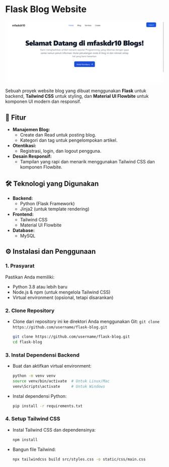 # Flask Blog Website

![Alt Text](/static/img/ss.png)

Sebuah proyek website blog yang dibuat menggunakan **Flask** untuk backend, **Tailwind CSS** untuk styling, dan **Material UI Flowbite** untuk komponen UI modern dan responsif.

## 🎯 Fitur

- **Manajemen Blog:**
  - Create dan Read untuk posting blog.
  - Kategori dan tag untuk pengelompokan artikel.
- **Otentikasi:**
  - Registrasi, login, dan logout pengguna.
- **Desain Responsif:**
  - Tampilan yang rapi dan menarik menggunakan Tailwind CSS dan komponen Flowbite.

## 🛠️ Teknologi yang Digunakan

- **Backend:**
  - Python (Flask Framework)
  - Jinja2 (untuk template rendering)
- **Frontend:**
  - Tailwind CSS
  - Material UI Flowbite
- **Database:**
  - MySQL

## ⚙️ Instalasi dan Penggunaan

### 1. Prasyarat

Pastikan Anda memiliki:

- Python 3.8 atau lebih baru
- Node.js & npm (untuk mengelola Tailwind CSS)
- Virtual environment (opsional, tetapi disarankan)

### 2. Clone Repository
- Clone dari repository ini ke direktori Anda menggunakan Git: `git clone https://github.com/username/flask-blog.git`

  ```bash
  git clone https://github.com/username/flask-blog.git
  cd flask-blog
  ```

### 3. Instal Dependensi Backend

- Buat dan aktifkan virtual environment:

  ```bash
  python -m venv venv
  source venv/bin/activate  # Untuk Linux/Mac
  venv\Scripts\activate     # Untuk Windows
  ```

- Instal dependensi Python:
  ```bash
  pip install -r requirements.txt
  ```

### 4. Setup Tailwind CSS

- Instal Tailwind CSS dan dependensinya:

  ```bash
  npm install
  ```

- Bangun file Tailwind:
  ```bash
  npx tailwindcss build src/styles.css -o static/css/main.css
  ```
